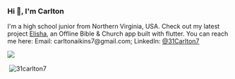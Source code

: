 <h3 display="inline">Hi 👋, I'm Carlton</h1>

<p>I'm a high school junior from Northern Virginia, USA. Check out my latest project <a href="https://github.com/31Carlton7/elisha">Elisha</a>, an Offline Bible & Church app built with flutter. You can reach me here: Email: carltonaikins7@gmail.com; LinkedIn: <a href="https://www.linkedin.com/in/carlton-aikins-a34a14226/">@31Carlton7</a></p>

![](https://komarev.com/ghpvc/?username=your-github-username&style=flat)

<p>&nbsp;<img align="center" src="https://github-readme-stats.vercel.app/api?username=31carlton7&show_icons=true&locale=en" alt="31carlton7" /></p>
